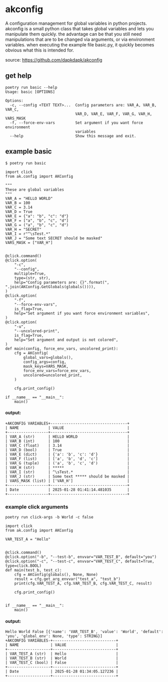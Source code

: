 # akconfig

A configuration management for global variables in python projects.
akconfig is a small python class that takes global variables and lets you manipulate them quickly. the advantage can be that you still need manipulations that are to be changed via arguments, or via environment variables. when executing the example file basic.py, it quickly becomes obvious what this is intended for.

source: https://github.com/dapkdapk/akconfig

## get help

```
poetry run basic --help
Usage: basic [OPTIONS]

Options:
  -c, --config <TEXT TEXT>...  Config parameters are: VAR_A, VAR_B, VAR_C,
                               VAR_D, VAR_E, VAR_F, VAR_G, VAR_H, VARS_MASK
  -f, --force-env-vars         Set argument if you want force environment
                               variables
  --help                       Show this message and exit.
```

## example basic

`$ poetry run basic`

```
import click
from ak.config import AKConfig

"""
These are global variables
"""
VAR_A = "HELLO WORLD"
VAR_B = 100
VAR_C = 3.14
VAR_D = True
VAR_E = {"a": "b", "c": "d"}
VAR_F = ["a", "b", "c", "d"]
VAR_G = ("a", "b", "c", "d")
VAR_H = "SECRET"
VAR_I = r"^\sTest.*"
VAR_J = "Some text SECRET should be masked"
VARS_MASK = ["VAR_H"]


@click.command()
@click.option(
    "-c",
    "--config",
    multiple=True,
    type=(str, str),
    help="Config parameters are: {}".format(", ".join(AKConfig.GetGlobals(globals()))),
)
@click.option(
    "-f",
    "--force-env-vars",
    is_flag=True,
    help="Set argument if you want force environment variables",
)
@click.option(
    "-u",
    "--uncolored-print",
    is_flag=True,
    help="Set argument and output is not colored",
)
def main(config, force_env_vars, uncolored_print):
    cfg = AKConfig(
        global_vars=globals(),
        config_args=config,
        mask_keys=VARS_MASK,
        force_env_vars=force_env_vars,
        uncolored=uncolored_print,
    )

    cfg.print_config()

if __name__ == "__main__":
    main()
```

#### output:

```
+AKCONFIG VARIABLES+----------------------------------+
| NAME             | VALUE                            |
+------------------+----------------------------------+
| VAR_A (str)      | HELLO WORLD                      |
| VAR_B (int)      | 100                              |
| VAR_C (float)    | 3.14                             |
| VAR_D (bool)     | True                             |
| VAR_E (dict)     | {'a': 'b', 'c': 'd'}             |
| VAR_F (list)     | ['a', 'b', 'd', 'c']             |
| VAR_G (tuple)    | ('a', 'b', 'c', 'd')             |
| VAR_H (str)      | *****                            |
| VAR_I (str)      | ^\sTest.*                        |
| VAR_J (str)      | Some text ***** should be masked |
| VARS_MASK (list) | ['VAR_H']                        |
+------------------+----------------------------------+
| Date             | 2025-01-28 01:41:14.481035       |
+------------------+----------------------------------+
```

### example click arguments

`poetry run click-args -b World -c false`

```
import click
from ak.config import AKConfig

VAR_TEST_A = "Hello"


@click.command()
@click.option("-b", "--test-b", envvar="VAR_TEST_B", default="you")
@click.option("-c", "--test-c", envvar="VAR_TEST_C", default=True, type=click.BOOL)
def main(test_b, test_c):
    cfg = AKConfig(globals(), None, None)
    result = cfg.get_arg_envvar("test_a", "test_b")
    print(cfg.VAR_TEST_A, cfg.VAR_TEST_B, cfg.VAR_TEST_C, result)

    cfg.print_config()


if __name__ == "__main__":
    main()
```

#### output:

```
Hello World False [{'name': 'VAR_TEST_B', 'value': 'World', 'default': 'you', 'global_env': None, 'type': STRING}]
+AKCONFIG VARIABLES-+----------------------------+
| NAME              | VALUE                      |
+-------------------+----------------------------+
| VAR_TEST_A (str)  | Hello                      |
| VAR_TEST_B (str)  | World                      |
| VAR_TEST_C (bool) | False                      |
+-------------------+----------------------------+
| Date              | 2025-01-28 01:34:05.127236 |
+-------------------+----------------------------+
```